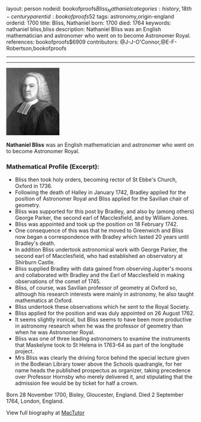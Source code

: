 layout: person
nodeid: bookofproofs$Bliss_Nathaniel
categories: history,18th-century
parentid: bookofproofs$52
tags: astronomy,origin-england
orderid: 1700
title: Bliss, Nathaniel
born: 1700
died: 1764
keywords: nathaniel bliss,bliss
description: Nathaniel Bliss was an English mathematician and astronomer who went on to become Astronomer Royal.
references: bookofproofs$6909
contributors: @J-J-O'Connor,@E-F-Robertson,bookofproofs

---



---

![Bliss_Nathaniel.jpg](https://github.com/bookofproofs/bookofproofs.github.io/blob/main/_sources/_assets/images/portraits/Bliss_Nathaniel.jpg?raw=true)

**Nathaniel Bliss** was an English mathematician and astronomer who went on to become Astronomer Royal.

### Mathematical Profile (Excerpt):
* Bliss then took holy orders, becoming rector of St Ebbe's Church, Oxford in 1736.
* Following the death of Halley in January 1742, Bradley applied for the position of Astronomer Royal and Bliss applied for the Savilian chair of geometry.
* Bliss was supported for this post by Bradley, and also by (among others) George Parker, the second earl of Macclesfield, and by William Jones.
* Bliss was appointed and took up the position on 18 February 1742.
* One consequence of this was that he moved to Greenwich and Bliss now began a correspondence with Bradley which lasted 20 years until Bradley's death.
* In addition Bliss undertook astronomical work with George Parker, the second earl of Macclesfield, who had established an observatory at Shirburn Castle.
* Bliss supplied Bradley with data gained from observing Jupiter's moons and collaborated with Bradley and the Earl of Macclesfield in making observations of the comet of 1745.
* Bliss, of course, was Savilian professor of geometry at Oxford so, although his research interests were mainly in astronomy, he also taught mathematics at Oxford.
* Bliss undertook these observations which he sent to the Royal Society.
* Bliss applied for the position and was duly appointed on 26 August 1762.
* It seems slightly ironical, but Bliss seems to have been more productive in astronomy research when he was the professor of geometry than when he was Astronomer Royal.
* Bliss was one of three leading astronomers to examine the instruments that Maskelyne took to St Helena in 1763-64 as part of the longitude project.
* Mrs Bliss was clearly the driving force behind the special lecture given in the Bodleian Library tower above the Schools quadrangle, for her name heads the published prospectus as organizer, taking precedence over Professor Hornsby who merely delivered it, and stipulating that the admission fee would be by ticket for half a crown.

Born 28 November 1700, Bisley, Gloucester, England. Died 2 September 1764, London, England.

View full biography at [MacTutor](https://mathshistory.st-andrews.ac.uk/Biographies/Bliss_Nathaniel/)
